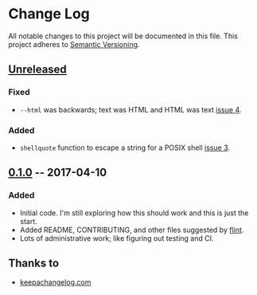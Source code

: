 Change Log
==========

All notable changes to this project will be documented in this file. This project adheres to [Semantic Versioning].

[Unreleased]
------------

### Fixed

- `--html` was backwards; text was HTML and HTML was text [issue 4](https://github.com/docwhat/temple/issues/4).

### Added

- `shellquote` function to escape a string for a POSIX shell [issue 3](https://github.com/docwhat/temple/issues/3).

[0.1.0] -- 2017-04-10
----------------------

### Added

-   Initial code. I'm still exploring how this should work and this is just the start.
-   Added README, CONTRIBUTING, and other files suggested by [flint].
-   Lots of administrative work; like figuring out testing and CI.

Thanks to
---------

-   [keepachangelog.com]

  [Semantic Versioning]: http://semver.org/
  [Unreleased]: https://github.com/docwhat/temple/compare/v0.1.0...HEAD
  [0.1.0]: https://github.com/docwhat/temple/commits/v0.1.0
  [flint]: https://github.com/pengwynn/flint
  [keepachangelog.com]: http://keepachangelog.com/
